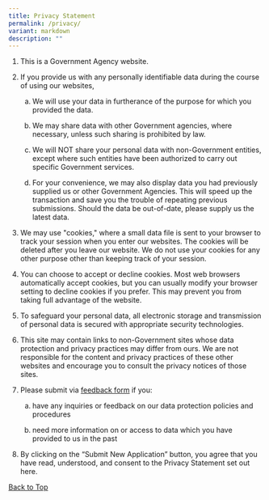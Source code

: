 ```yaml
---
title: Privacy Statement
permalink: /privacy/
variant: markdown
description: ""
---
```

<ol id="privacy-top" data-tight="true" class="tight">
<li>
<p>This is a Government Agency website.</p>
</li>
<li>
<p>If you provide us with any personally identifiable data during the course
of using our websites,</p>
</li>
	<ul style="list-style-type: lower-alpha">
<li>
<p>We will use your data in furtherance of the purpose for which you provided
the data.</p>
</li>
<li>
<p>We may share data with other Government agencies, where necessary, unless
such sharing is prohibited by law.</p>
</li>
<li>
<p>We will NOT share your personal data with non-Government entities, except
where such entities have been authorized to carry out specific Government
services.</p>
</li>
<li>
<p>For your convenience, we may also display data you had previously supplied
us or other Government Agencies. This will speed up the transaction and
save you the trouble of repeating previous submissions. Should the data
be out-of-date, please supply us the latest data.</p>
		</li></ul>
<li>
<p>We may use "cookies," where a small data file is sent to your browser
to track your session when you enter our websites. The cookies will be
deleted after you leave our website. We do not use your cookies for any
other purpose other than keeping track of your session.</p>
</li>
<li>
<p>You can choose to accept or decline cookies. Most web browsers automatically
accept cookies, but you can usually modify your browser setting to decline
cookies if you prefer. This may prevent you from taking full advantage
of the website.</p>
</li>
<li>
<p>To safeguard your personal data, all electronic storage and transmission
of personal data is secured with appropriate security technologies.</p>
</li>
<li>
<p>This site may contain links to non-Government sites whose data protection
and privacy practices may differ from ours. We are not responsible for
the content and privacy practices of these other websites and encourage
you to consult the privacy notices of those sites.</p>
</li>
<li>
<p>Please submit via <a href="#" rel="noopener noreferrer nofollow" target="_self">feedback form</a> if you:</p>
</li>
		<ul style="list-style-type: lower-alpha">
<li>
<p>have any inquiries or feedback on our data protection policies and procedures</p>
</li>
<li>
<p>need more information on or access to data which you have provided to
	us in the past</p></li></ul>

<li>
<p>By clicking on the “Submit New Application” button, you agree that you
have read, understood, and consent to the Privacy Statement set out here.</p>
</li>
</ol>
<p><a href="#privacy-top" rel="noopener noreferrer nofollow" target="_self">Back to Top</a></p>